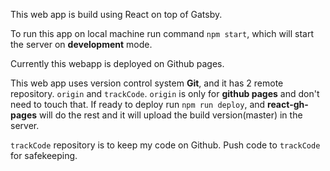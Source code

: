 This web app is build using React on top of Gatsby.

To run this app on local machine run command `npm start`, which will start the server on **development** mode.

Currently this webapp is deployed on Github pages.

This web app uses version control system **Git**, and it has 2 remote repository. `origin` and `trackCode`. `origin` is only for **github pages** and don't need to touch that. If ready to deploy run `npm run deploy`, and **react-gh-pages** will do the rest and it will upload the build version(master) in the server.

`trackCode` repository is to keep my code on Github. Push code to `trackCode` for safekeeping.
